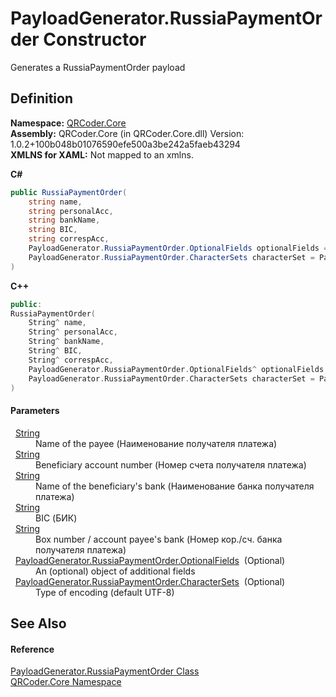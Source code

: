 # PayloadGenerator.RussiaPaymentOrder Constructor


Generates a RussiaPaymentOrder payload



## Definition
**Namespace:** <a href="N_QRCoder_Core.md">QRCoder.Core</a>  
**Assembly:** QRCoder.Core (in QRCoder.Core.dll) Version: 1.0.2+100b048b01076590efe500a3be242a5faeb43294  
**XMLNS for XAML:** Not mapped to an xmlns.

**C#**
``` C#
public RussiaPaymentOrder(
	string name,
	string personalAcc,
	string bankName,
	string BIC,
	string correspAcc,
	PayloadGenerator.RussiaPaymentOrder.OptionalFields optionalFields = null,
	PayloadGenerator.RussiaPaymentOrder.CharacterSets characterSet = PayloadGenerator.RussiaPaymentOrder.CharacterSets.utf_8
)
```
**C++**
``` C++
public:
RussiaPaymentOrder(
	String^ name, 
	String^ personalAcc, 
	String^ bankName, 
	String^ BIC, 
	String^ correspAcc, 
	PayloadGenerator.RussiaPaymentOrder.OptionalFields^ optionalFields = nullptr, 
	PayloadGenerator.RussiaPaymentOrder.CharacterSets characterSet = PayloadGenerator.RussiaPaymentOrder.CharacterSets::utf_8
)
```



#### Parameters
<dl><dt>  <a href="https://learn.microsoft.com/dotnet/api/system.string" target="_blank" rel="noopener noreferrer">String</a></dt><dd>Name of the payee (Наименование получателя платежа)</dd><dt>  <a href="https://learn.microsoft.com/dotnet/api/system.string" target="_blank" rel="noopener noreferrer">String</a></dt><dd>Beneficiary account number (Номер счета получателя платежа)</dd><dt>  <a href="https://learn.microsoft.com/dotnet/api/system.string" target="_blank" rel="noopener noreferrer">String</a></dt><dd>Name of the beneficiary's bank (Наименование банка получателя платежа)</dd><dt>  <a href="https://learn.microsoft.com/dotnet/api/system.string" target="_blank" rel="noopener noreferrer">String</a></dt><dd>BIC (БИК)</dd><dt>  <a href="https://learn.microsoft.com/dotnet/api/system.string" target="_blank" rel="noopener noreferrer">String</a></dt><dd>Box number / account payee's bank (Номер кор./сч. банка получателя платежа)</dd><dt>  <a href="T_QRCoder_Core_PayloadGenerator_RussiaPaymentOrder_OptionalFields.md">PayloadGenerator.RussiaPaymentOrder.OptionalFields</a>  (Optional)</dt><dd>An (optional) object of additional fields</dd><dt>  <a href="T_QRCoder_Core_PayloadGenerator_RussiaPaymentOrder_CharacterSets.md">PayloadGenerator.RussiaPaymentOrder.CharacterSets</a>  (Optional)</dt><dd>Type of encoding (default UTF-8)</dd></dl>

## See Also


#### Reference
<a href="T_QRCoder_Core_PayloadGenerator_RussiaPaymentOrder.md">PayloadGenerator.RussiaPaymentOrder Class</a>  
<a href="N_QRCoder_Core.md">QRCoder.Core Namespace</a>  
